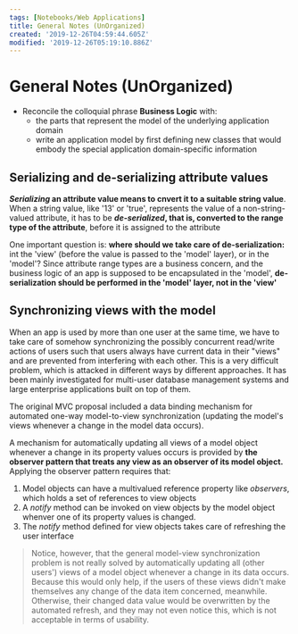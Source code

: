 ```yaml
---
tags: [Notebooks/Web Applications]
title: General Notes (UnOrganized)
created: '2019-12-26T04:59:44.605Z'
modified: '2019-12-26T05:19:10.886Z'
---
```


# General Notes (UnOrganized)

- Reconcile the colloquial phrase **Business Logic** with:
  - the parts that represent the model of the underlying application domain
  - write an application model by first defining new classes that would embody the special application domain-specific information

## Serializing and de-serializing attribute values

**_Serializing_ an attribute value means to cnvert it to a suitable string value**. When a string value, like '13' or 'true', represents the value of a non-string-valued attribute, it has to be **_de-serialized_, that is, converted to the range type of the attribute**, before it is assigned to the attribute

One important question is: **where should we take care of de-serialization:** int the 'view' (before the value is passed to the 'model' layer), or in the 'model'? Since attribute range types are a business concern, and the business logic of an app is supposed to be encapsulated in the 'model', **de-serialization should be performed in the 'model' layer, not in the 'view'**

## Synchronizing views with the model

When an app is used by more than one user at the same time, we have to take care of somehow synchronizing the possibly concurrent read/write actions of users such that users always have current data in their "views" and are prevented from interfering with each other. This is a very difficult problem, which is attacked in different ways by different approaches. It has been mainly investigated for multi-user database management systems and large enterprise applications built on top of them.

The original MVC proposal included a data binding mechanism for automated one-way model-to-view synchronization (updating the model's views whenever a change in the model data occurs).

A mechanism for automatically updating all views of a model object whenever a change in its property values occurs is provided by **the observer pattern that treats any view as an observer of its model object.** Applying the observer pattern requires that:

1. Model objects can have a multivalued reference property like _observers_, which holds a set of references to view objects
2. A _notify_ method can be invoked on view objects by the model object whenver one of its property values is changed.
3. The _notify_ method defined for view objects takes care of refreshing the user interface

> Notice, however, that the general model-view synchronization problem is not really solved by automatically updating all (other users') views of a model object whenever a change in its data occurs. Because this would only help, if the users of these views didn't make themselves any change of the data item concerned, meanwhile. Otherwise, their changed data value would be overwritten by the automated refresh, and they may not even notice this, which is not acceptable in terms of usability.
